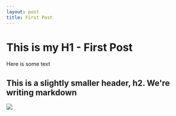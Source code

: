 ```yaml
---
layout: post
title: First Post
---
```


# This is my H1 - First Post

Here is some text

## This is a slightly smaller header, h2. We're writing markdown

![](/images/life-expentancy.png)
